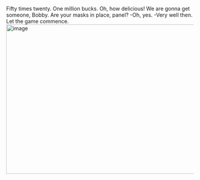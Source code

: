  Fifty times twenty. One million bucks. Oh, how delicious! We are gonna get someone, Bobby. Are your masks in place, panel? -Oh, yes. -Very well then. Let the game commence.
<img width="653" height="401" alt="image" src="https://github.com/user-attachments/assets/4e677218-3810-4740-b53e-721d81a938e8" />
